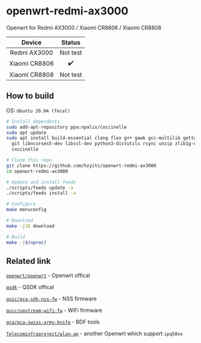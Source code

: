 # openwrt-redmi-ax3000

Openwrt for Redmi AX3000 / Xiaomi CR8806 / Xiaomi CR8808

| Device        | Status   |
| :-:           | :-:      |
| Redmi AX3000  | Not test |
| Xiaomi CR8806 | ✔️      |
| Xiaomi CR8808 | Not test |

## How to build

OS: `Ubuntu 20.04 (focal)`

```bash
# Install dependents
sudo add-apt-repository ppa:npalix/coccinelle
sudo apt update
sudo apt install build-essential clang flex g++ gawk gcc-multilib gettext \
  git libncurses5-dev libssl-dev python3-distutils rsync unzip zlib1g-dev \
  coccinelle

# Clone this repo
git clone https://github.com/hzyitc/openwrt-redmi-ax3000
cd openwrt-redmi-ax3000

# Update and install feeds
./scripts/feeds update -a
./scripts/feeds install -a

# Configure
make menuconfig

# Download
make -j16 download

# Build
make -j$(nproc)
```

## Related link

[`openwrt/openwrt`](https://github.com/openwrt/openwrt) - Openwrt offical

[`qsdk`](https://git.codelinaro.org/clo/qsdk) - QSDK offical

[`quic/qca-sdk-nss-fw`](https://github.com/quic/qca-sdk-nss-fw) - NSS firmware

[`quic/upstream-wifi-fw`](https://github.com/quic/upstream-wifi-fw) - WiFi firmware

[`qca/qca-swiss-army-knife`](https://github.com/qca/qca-swiss-army-knife) - BDF tools

[`Telecominfraproject/wlan-ap`](https://github.com/Telecominfraproject/wlan-ap) - another Openwrt which support `ipq50xx`
